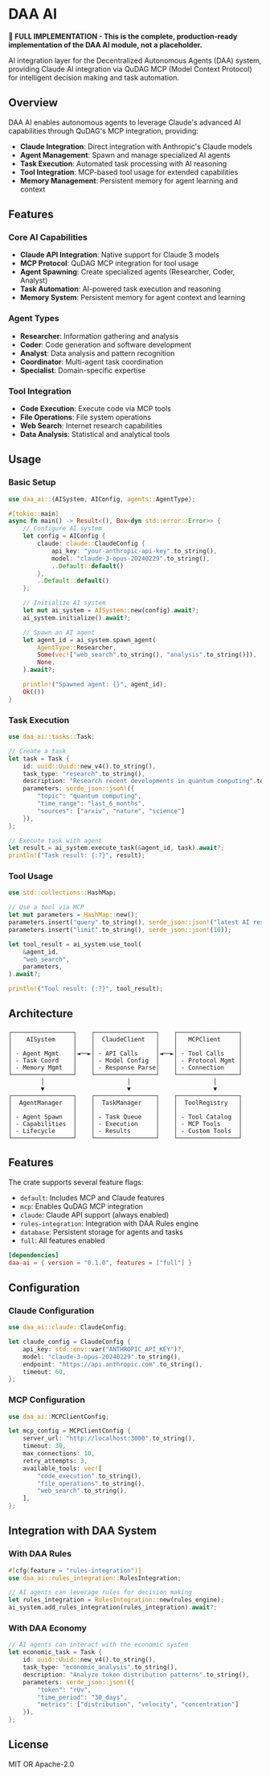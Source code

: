 # DAA AI

**🚀 FULL IMPLEMENTATION - This is the complete, production-ready implementation of the DAA AI module, not a placeholder.**

AI integration layer for the Decentralized Autonomous Agents (DAA) system, providing Claude AI integration via QuDAG MCP (Model Context Protocol) for intelligent decision making and task automation.

## Overview

DAA AI enables autonomous agents to leverage Claude's advanced AI capabilities through QuDAG's MCP integration, providing:

- **Claude Integration**: Direct integration with Anthropic's Claude models
- **Agent Management**: Spawn and manage specialized AI agents
- **Task Execution**: Automated task processing with AI reasoning
- **Tool Integration**: MCP-based tool usage for extended capabilities
- **Memory Management**: Persistent memory for agent learning and context

## Features

### Core AI Capabilities
- **Claude API Integration**: Native support for Claude 3 models
- **MCP Protocol**: QuDAG MCP integration for tool usage
- **Agent Spawning**: Create specialized agents (Researcher, Coder, Analyst)
- **Task Automation**: AI-powered task execution and reasoning
- **Memory System**: Persistent memory for agent context and learning

### Agent Types
- **Researcher**: Information gathering and analysis
- **Coder**: Code generation and software development
- **Analyst**: Data analysis and pattern recognition
- **Coordinator**: Multi-agent task coordination
- **Specialist**: Domain-specific expertise

### Tool Integration
- **Code Execution**: Execute code via MCP tools
- **File Operations**: File system operations
- **Web Search**: Internet research capabilities
- **Data Analysis**: Statistical and analytical tools

## Usage

### Basic Setup

```rust
use daa_ai::{AISystem, AIConfig, agents::AgentType};

#[tokio::main]
async fn main() -> Result<(), Box<dyn std::error::Error>> {
    // Configure AI system
    let config = AIConfig {
        claude: claude::ClaudeConfig {
            api_key: "your-anthropic-api-key".to_string(),
            model: "claude-3-opus-20240229".to_string(),
            ..Default::default()
        },
        ..Default::default()
    };

    // Initialize AI system
    let mut ai_system = AISystem::new(config).await?;
    ai_system.initialize().await?;

    // Spawn an AI agent
    let agent_id = ai_system.spawn_agent(
        AgentType::Researcher,
        Some(vec!["web_search".to_string(), "analysis".to_string()]),
        None,
    ).await?;

    println!("Spawned agent: {}", agent_id);
    Ok(())
}
```

### Task Execution

```rust
use daa_ai::tasks::Task;

// Create a task
let task = Task {
    id: uuid::Uuid::new_v4().to_string(),
    task_type: "research".to_string(),
    description: "Research recent developments in quantum computing".to_string(),
    parameters: serde_json::json!({
        "topic": "quantum computing",
        "time_range": "last_6_months",
        "sources": ["arxiv", "nature", "science"]
    }),
};

// Execute task with agent
let result = ai_system.execute_task(&agent_id, task).await?;
println!("Task result: {:?}", result);
```

### Tool Usage

```rust
use std::collections::HashMap;

// Use a tool via MCP
let mut parameters = HashMap::new();
parameters.insert("query".to_string(), serde_json::json!("latest AI research"));
parameters.insert("limit".to_string(), serde_json::json!(10));

let tool_result = ai_system.use_tool(
    &agent_id,
    "web_search",
    parameters,
).await?;

println!("Tool result: {:?}", tool_result);
```

## Architecture

```
┌─────────────────┐    ┌─────────────────┐    ┌─────────────────┐
│    AISystem     │    │  ClaudeClient   │    │   MCPClient     │
│                 │    │                 │    │                 │
│ - Agent Mgmt    │◄──►│ - API Calls     │◄──►│ - Tool Calls    │
│ - Task Coord    │    │ - Model Config  │    │ - Protocol Mgmt │
│ - Memory Mgmt   │    │ - Response Parse│    │ - Connection    │
└─────────────────┘    └─────────────────┘    └─────────────────┘
         │                       │                       │
         ▼                       ▼                       ▼
┌─────────────────┐    ┌─────────────────┐    ┌─────────────────┐
│  AgentManager   │    │  TaskManager    │    │  ToolRegistry   │
│                 │    │                 │    │                 │
│ - Agent Spawn   │    │ - Task Queue    │    │ - Tool Catalog  │
│ - Capabilities  │    │ - Execution     │    │ - MCP Tools     │
│ - Lifecycle     │    │ - Results       │    │ - Custom Tools  │
└─────────────────┘    └─────────────────┘    └─────────────────┘
```

## Features

The crate supports several feature flags:

- `default`: Includes MCP and Claude features
- `mcp`: Enables QuDAG MCP integration
- `claude`: Claude API support (always enabled)
- `rules-integration`: Integration with DAA Rules engine
- `database`: Persistent storage for agents and tasks
- `full`: All features enabled

```toml
[dependencies]
daa-ai = { version = "0.1.0", features = ["full"] }
```

## Configuration

### Claude Configuration

```rust
use daa_ai::claude::ClaudeConfig;

let claude_config = ClaudeConfig {
    api_key: std::env::var("ANTHROPIC_API_KEY")?,
    model: "claude-3-opus-20240229".to_string(),
    endpoint: "https://api.anthropic.com".to_string(),
    timeout: 60,
};
```

### MCP Configuration

```rust
use daa_ai::MCPClientConfig;

let mcp_config = MCPClientConfig {
    server_url: "http://localhost:3000".to_string(),
    timeout: 30,
    max_connections: 10,
    retry_attempts: 3,
    available_tools: vec![
        "code_execution".to_string(),
        "file_operations".to_string(),
        "web_search".to_string(),
    ],
};
```

## Integration with DAA System

### With DAA Rules
```rust
#[cfg(feature = "rules-integration")]
use daa_ai::rules_integration::RulesIntegration;

// AI agents can leverage rules for decision making
let rules_integration = RulesIntegration::new(rules_engine);
ai_system.add_rules_integration(rules_integration).await?;
```

### With DAA Economy
```rust
// AI agents can interact with the economic system
let economic_task = Task {
    id: uuid::Uuid::new_v4().to_string(),
    task_type: "economic_analysis".to_string(),
    description: "Analyze token distribution patterns".to_string(),
    parameters: serde_json::json!({
        "token": "rUv",
        "time_period": "30_days",
        "metrics": ["distribution", "velocity", "concentration"]
    }),
};
```

## License

MIT OR Apache-2.0